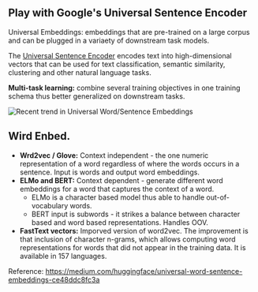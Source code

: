 Play with Google's Universal Sentence Encoder
---------------------------------------------

Universal Embeddings: embeddings that are pre-trained on a large
corpus and can be plugged in a variaety of downstream task models.

The [Universal Sentence Encoder](https://tfhub.dev/google/universal-sentence-encoder/2) encodes text into high-dimensional vectors that can be used for 
text classification, semantic similarity, clustering and other natural language tasks.

**Multi-task learning:** combine several training objectives in one training schema thus better generalized on downstream tasks.


![Recent trend in Universal Word/Sentence Embeddings](https://miro.medium.com/max/4620/1*ZZrMm_-SnUhATja5a_z7tg.png)

## Wird Enbed.
- **Wrd2vec / Glove:** Context independent - the one numeric representation of a word regardless of where the words occurs in a sentence. Input is words and output word embeddings.
- **ELMo and BERT:** Context dependent - generate different word embeddings for a word that captures the context of a word.
    - ELMo is a character based model thus able to handle out-of-vocabulary words.
    - BERT input is subwords - it strikes a balance between character based and word based representations. Handles OOV.
- **FastText vectors:** Imporved version of word2vec. The improvement is that inclusion of character n-grams, which allows computing word representations for words that did not appear in the training data. It is available in 157 languages.


Reference: 
https://medium.com/huggingface/universal-word-sentence-embeddings-ce48ddc8fc3a